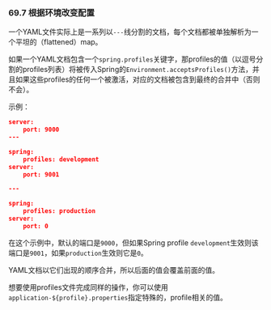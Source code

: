 ### 69.7 根据环境改变配置

一个YAML文件实际上是一系列以`---`线分割的文档，每个文档都被单独解析为一个平坦的（flattened）map。

如果一个YAML文档包含一个`spring.profiles`关键字，那profiles的值（以逗号分割的profiles列表）将被传入Spring的`Environment.acceptsProfiles()`方法，并且如果这些profiles的任何一个被激活，对应的文档被包含到最终的合并中（否则不会）。

示例：
```json
server:
    port: 9000
---

spring:
    profiles: development
server:
    port: 9001

---

spring:
    profiles: production
server:
    port: 0
```
在这个示例中，默认的端口是`9000`，但如果Spring profile `development`生效则该端口是`9001`，如果`production`生效则它是`0`。

YAML文档以它们出现的顺序合并，所以后面的值会覆盖前面的值。

想要使用profiles文件完成同样的操作，你可以使用`application-${profile}.properties`指定特殊的，profile相关的值。
